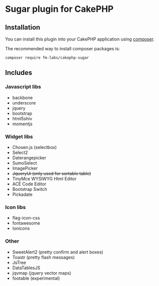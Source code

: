# Sugar plugin for CakePHP

## Installation

You can install this plugin into your CakePHP application using [composer](https://getcomposer.org).

The recommended way to install composer packages is:

```
composer require fm-labs/cakephp-sugar
```

## Includes

### Javascript libs

* backbone
* underscore
* jquery
* bootstrap
* html5shiv
* momentjs

### Widget libs

* Chosen.js (selectbox)
* Select2
* Daterangepicker
* SumoSelect
* ImagePicker
* ~~JqueryUi (only used for sortable table)~~
* TinyMce WYSIWYG Html Editor
* ACE Code Editor
* Bootstrap Switch
* Pickadate

### Icon libs
* flag-icon-css
* fontawesome
* Ionicons

### Other

* SweetAlert2 (pretty confirm and alert boxes)
* Toastr (pretty flash messages)
* JsTree
* DataTablesJS
* jqvmap (jquery vector maps)
* footable (experimental)

